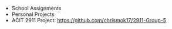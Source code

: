 
- School Assignments
- Personal Projects
- ACIT 2911 Project: https://github.com/chrismok17/2911-Group-5 
